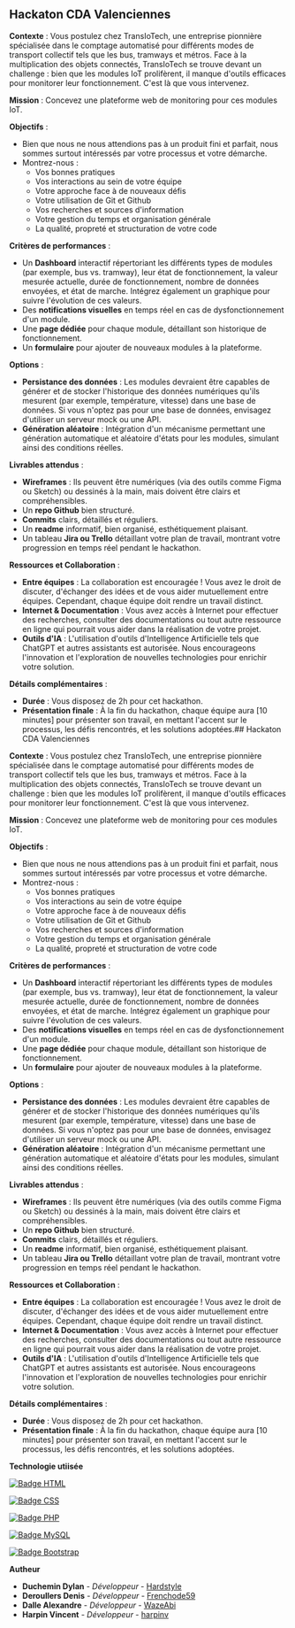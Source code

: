 ## Hackaton CDA Valenciennes

**Contexte** : Vous postulez chez TransIoTech, une entreprise pionnière spécialisée dans le comptage automatisé pour différents modes de transport collectif tels que les bus, tramways et métros. Face à la multiplication des objets connectés, TransIoTech se trouve devant un challenge : bien que les modules IoT prolifèrent, il manque d'outils efficaces pour monitorer leur fonctionnement. C'est là que vous intervenez.

**Mission** : Concevez une plateforme web de monitoring pour ces modules IoT.

**Objectifs** :

- Bien que nous ne nous attendions pas à un produit fini et parfait, nous sommes surtout intéressés par votre processus et votre démarche.
- Montrez-nous :
  - Vos bonnes pratiques
  - Vos interactions au sein de votre équipe
  - Votre approche face à de nouveaux défis
  - Votre utilisation de Git et Github
  - Vos recherches et sources d'information
  - Votre gestion du temps et organisation générale
  - La qualité, propreté et structuration de votre code

**Critères de performances** :

- Un **Dashboard** interactif répertoriant les différents types de modules (par exemple, bus vs. tramway), leur état de fonctionnement, la valeur mesurée actuelle, durée de fonctionnement, nombre de données envoyées, et état de marche. Intégrez également un graphique pour suivre l'évolution de ces valeurs.
- Des **notifications visuelles** en temps réel en cas de dysfonctionnement d'un module.
- Une **page dédiée** pour chaque module, détaillant son historique de fonctionnement.
- Un **formulaire** pour ajouter de nouveaux modules à la plateforme.

**Options** :

- **Persistance des données** : Les modules devraient être capables de générer et de stocker l'historique des données numériques qu'ils mesurent (par exemple, température, vitesse) dans une base de données. Si vous n'optez pas pour une base de données, envisagez d'utiliser un serveur mock ou une API.
- **Génération aléatoire** : Intégration d'un mécanisme permettant une génération automatique et aléatoire d'états pour les modules, simulant ainsi des conditions réelles.

**Livrables attendus** :

- **Wireframes** : Ils peuvent être numériques (via des outils comme Figma ou Sketch) ou dessinés à la main, mais doivent être clairs et compréhensibles.
- Un **repo Github** bien structuré.
- **Commits** clairs, détaillés et réguliers.
- Un **readme** informatif, bien organisé, esthétiquement plaisant.
- Un tableau **Jira ou Trello** détaillant votre plan de travail, montrant votre progression en temps réel pendant le hackathon.

**Ressources et Collaboration** :

- **Entre équipes** : La collaboration est encouragée ! Vous avez le droit de discuter, d'échanger des idées et de vous aider mutuellement entre équipes. Cependant, chaque équipe doit rendre un travail distinct.
- **Internet & Documentation** : Vous avez accès à Internet pour effectuer des recherches, consulter des documentations ou tout autre ressource en ligne qui pourrait vous aider dans la réalisation de votre projet.
- **Outils d'IA** : L'utilisation d'outils d'Intelligence Artificielle tels que ChatGPT et autres assistants est autorisée. Nous encourageons l'innovation et l'exploration de nouvelles technologies pour enrichir votre solution.

**Détails complémentaires** :

- **Durée** : Vous disposez de 2h pour cet hackathon.
- **Présentation finale** : À la fin du hackathon, chaque équipe aura [10 minutes] pour présenter son travail, en mettant l'accent sur le processus, les défis rencontrés, et les solutions adoptées.## Hackaton CDA Valenciennes

**Contexte** : Vous postulez chez TransIoTech, une entreprise pionnière spécialisée dans le comptage automatisé pour différents modes de transport collectif tels que les bus, tramways et métros. Face à la multiplication des objets connectés, TransIoTech se trouve devant un challenge : bien que les modules IoT prolifèrent, il manque d'outils efficaces pour monitorer leur fonctionnement. C'est là que vous intervenez.

**Mission** : Concevez une plateforme web de monitoring pour ces modules IoT.

**Objectifs** :

- Bien que nous ne nous attendions pas à un produit fini et parfait, nous sommes surtout intéressés par votre processus et votre démarche.
- Montrez-nous :
  - Vos bonnes pratiques
  - Vos interactions au sein de votre équipe
  - Votre approche face à de nouveaux défis
  - Votre utilisation de Git et Github
  - Vos recherches et sources d'information
  - Votre gestion du temps et organisation générale
  - La qualité, propreté et structuration de votre code

**Critères de performances** :

- Un **Dashboard** interactif répertoriant les différents types de modules (par exemple, bus vs. tramway), leur état de fonctionnement, la valeur mesurée actuelle, durée de fonctionnement, nombre de données envoyées, et état de marche. Intégrez également un graphique pour suivre l'évolution de ces valeurs.
- Des **notifications visuelles** en temps réel en cas de dysfonctionnement d'un module.
- Une **page dédiée** pour chaque module, détaillant son historique de fonctionnement.
- Un **formulaire** pour ajouter de nouveaux modules à la plateforme.

**Options** :

- **Persistance des données** : Les modules devraient être capables de générer et de stocker l'historique des données numériques qu'ils mesurent (par exemple, température, vitesse) dans une base de données. Si vous n'optez pas pour une base de données, envisagez d'utiliser un serveur mock ou une API.
- **Génération aléatoire** : Intégration d'un mécanisme permettant une génération automatique et aléatoire d'états pour les modules, simulant ainsi des conditions réelles.

**Livrables attendus** :

- **Wireframes** : Ils peuvent être numériques (via des outils comme Figma ou Sketch) ou dessinés à la main, mais doivent être clairs et compréhensibles.
- Un **repo Github** bien structuré.
- **Commits** clairs, détaillés et réguliers.
- Un **readme** informatif, bien organisé, esthétiquement plaisant.
- Un tableau **Jira ou Trello** détaillant votre plan de travail, montrant votre progression en temps réel pendant le hackathon.

**Ressources et Collaboration** :

- **Entre équipes** : La collaboration est encouragée ! Vous avez le droit de discuter, d'échanger des idées et de vous aider mutuellement entre équipes. Cependant, chaque équipe doit rendre un travail distinct.
- **Internet & Documentation** : Vous avez accès à Internet pour effectuer des recherches, consulter des documentations ou tout autre ressource en ligne qui pourrait vous aider dans la réalisation de votre projet.
- **Outils d'IA** : L'utilisation d'outils d'Intelligence Artificielle tels que ChatGPT et autres assistants est autorisée. Nous encourageons l'innovation et l'exploration de nouvelles technologies pour enrichir votre solution.

**Détails complémentaires** :

- **Durée** : Vous disposez de 2h pour cet hackathon.
- **Présentation finale** : À la fin du hackathon, chaque équipe aura [10 minutes] pour présenter son travail, en mettant l'accent sur le processus, les défis rencontrés, et les solutions adoptées.

**Technologie utiisée**

[![Badge HTML](https://img.shields.io/badge/-HTML-orange?style=flat&logo=html5&logoColor=white)](https://developer.mozilla.org/en-US/docs/Web/HTML)

[![Badge CSS](https://img.shields.io/badge/-CSS-blue?style=flat&logo=css3&logoColor=white)](https://developer.mozilla.org/en-US/docs/Web/CSS)

[![Badge PHP](https://img.shields.io/badge/-PHP-purple?style=flat&logo=php&logoColor=white)](https://www.php.net/)

[![Badge MySQL](https://img.shields.io/badge/-MySQL-blue?style=flat&logo=mysql&logoColor=white)](https://www.mysql.com/)

[![Badge Bootstrap](https://img.shields.io/badge/-Bootstrap-blueviolet?style=flat&logo=bootstrap&logoColor=white)](https://getbootstrap.com/)

**Autheur**

- **Duchemin Dylan** - _Développeur_ - [Hardstyle](https://github.com/HardstyIe)
- **Deroullers Denis** - _Développeur_ - [Frenchode59](https://github.com/frenchcode59)
- **Dalle Alexandre** - _Développeur_ - [WazeAbi](https://github.com/WazeAbi)
- **Harpin Vincent** - _Développeur_ - [harpinv](https://github.com/harpinv)
